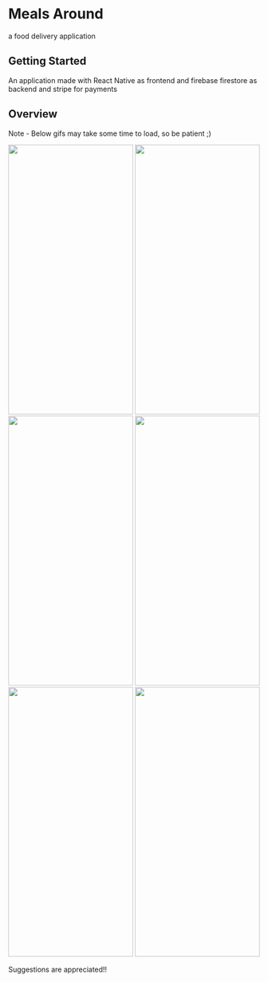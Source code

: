 # Meals Around

a food delivery application

## Getting Started

An application made with React Native as frontend and firebase firestore as backend and stripe for payments

## Overview

Note - Below gifs may take some time to load, so be patient ;)

<img src="https://user-images.githubusercontent.com/84156356/160412196-734a8738-da89-4bd0-be23-ddd6979977fe.gif" width="250" height="540"/>  <img src="https://user-images.githubusercontent.com/84156356/160401787-6597e0be-6cd0-4000-9e7a-315a79eb53e4.png" width="250" height="540"/>  <img src="https://user-images.githubusercontent.com/84156356/160423938-03b860a6-33ce-45bb-9d37-11e006f8a888.gif" width="250" height="540"/>  <img src="https://user-images.githubusercontent.com/84156356/160423897-c30dbdc6-b8aa-4b74-bf21-3fdb71987ba5.gif" width="250" height="540"/>  <img src="https://user-images.githubusercontent.com/84156356/160424140-1beed284-f62d-4cd8-a4eb-b12aef9f0ef4.gif" width="250" height="540"/>  <img src="https://user-images.githubusercontent.com/84156356/160424046-e938bad0-d4bc-4a35-a03c-4d0033fbc3a6.gif" width="250" height="540"/>

Suggestions are appreciated!!
